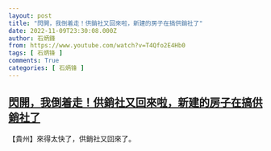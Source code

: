 ```yaml
---
layout: post
title: "閃開，我倒着走！供銷社又回來啦，新建的房子在搞供銷社了"
date: 2022-11-09T23:30:08.000Z
author: 石炳鋒
from: https://www.youtube.com/watch?v=T4Qfo2E4Hb0
tags: [ 石炳锋 ]
comments: True
categories: [ 石炳锋 ]
---
```

<!--1668036608000-->
[閃開，我倒着走！供銷社又回來啦，新建的房子在搞供銷社了](https://www.youtube.com/watch?v=T4Qfo2E4Hb0)
------

<div>
【貴州】來得太快了，供銷社又回來了。
</div>
